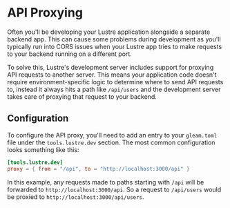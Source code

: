# API Proxying

Often you'll be developing your Lustre application alongside a separate backend
app. This can cause some problems during development as you'll typically run into
CORS issues when your Lustre app tries to make requests to your backend running
on a different port.

To solve this, Lustre's development server includes support for proxying API
requests to another server. This means your application code doesn't require
environment-specific logic to determine where to send API requests to, instead
it always hits a path like `/api/users` and the development server takes care of
proxying that request to your backend.

## Configuration

To configure the API proxy, you'll need to add an entry to your `gleam.toml` file
under the `tools.lustre.dev` section. The most common configuration looks something
like this:

```toml
[tools.lustre.dev]
proxy = { from = "/api", to = "http://localhost:3000/api" }
```

In this example, any requests made to paths starting with `/api` will be forwarded
to `http://localhost:3000/api`. So a request to `/api/users` would be proxied to
`http://localhost:3000/api/users`.
